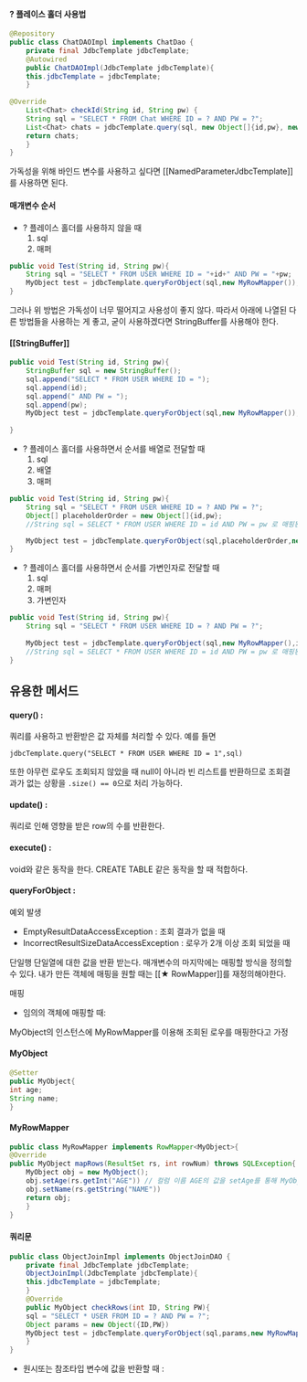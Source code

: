 #### ? 플레이스 홀더 사용법
```java
@Repository
public class ChatDAOImpl implements ChatDao {
	private final JdbcTemplate jdbcTemplate;
	@Autowired
	public ChatDAOImpl(JdbcTemplate jdbcTemplate){
	this.jdbcTemplate = jdbcTemplate;
	}
	
@Override
	List<Chat> checkId(String id, String pw) {
	String sql = "SELECT * FROM Chat WHERE ID = ? AND PW = ?";
	List<Chat> chats = jdbcTemplate.query(sql, new Object[]{id,pw}, new ChatRowMapper());
	return chats;
	}
}
```

가독성을 위해 바인드 변수를 사용하고 싶다면 [[NamedParameterJdbcTemplate]]를 사용하면 된다.

#### 매개변수 순서

*  ? 플레이스 홀더를 사용하지 않을 때
	1. sql
	2. 매퍼

```java
public void Test(String id, String pw){
	String sql = "SELECT * FROM USER WHERE ID = "+id+" AND PW = "+pw;
	MyObject test = jdbcTemplate.queryForObject(sql,new MyRowMapper());
}
```
 그러나 위 방법은 가독성이 너무 떨어지고 사용성이 좋지 않다. 따라서 아래에 나열된 다른 방법들을 사용하는 게 좋고, 굳이 사용하겠다면 StringBuffer를 사용해야 한다.

#### [[StringBuffer]]

```java
public void Test(String id, String pw){
	StringBuffer sql = new StringBuffer();
	sql.append("SELECT * FROM USER WHERE ID = ");
	sql.append(id);
	sql.append(" AND PW = ");
	sql.append(pw);
	MyObject test = jdbcTemplate.queryForObject(sql,new MyRowMapper());
	
}
```


* ? 플레이스 홀더를 사용하면서 순서를 배열로 전달할 때
	1. sql
	2. 배열
	3. 매퍼

```java
public void Test(String id, String pw){
	String sql = "SELECT * FROM USER WHERE ID = ? AND PW = ?";
	Object[] placeholderOrder = new Object[]{id,pw};
	//String sql = SELECT * FROM USER WHERE ID = id AND PW = pw 로 매핑된다

	MyObject test = jdbcTemplate.queryForObject(sql,placeholderOrder,new MyRowMapper());
}
```

* ? 플레이스 홀더를 사용하면서 순서를 가변인자로 전달할 때
	1. sql
	2. 매퍼
	3. 가변인자

```java
public void Test(String id, String pw){
	String sql = "SELECT * FROM USER WHERE ID = ? AND PW = ?";
	
	MyObject test = jdbcTemplate.queryForObject(sql,new MyRowMapper(),id,pw);
	//String sql = SELECT * FROM USER WHERE ID = id AND PW = pw 로 매핑된다
}
```

## 유용한 메서드

#### query() : 
쿼리를 사용하고 반환받은 값 자체를 처리할 수 있다.
예를 들면
```
jdbcTemplate.query("SELECT * FROM USER WHERE ID = 1",sql)
```
또한 아무런 로우도 조회되지 않았을 때 null이 아니라 빈 리스트를 반환하므로 조회결과가 없는 상황을 `.size() == 0`으로 처리 가능하다.
#### update() :
쿼리로 인해 영향을 받은 row의 수를 반환한다.
#### execute() :
void와 같은 동작을 한다.
CREATE TABLE 같은 동작을 할 때 적합하다.

#### queryForObject :

예외 발생
* EmptyResultDataAccessException : 조회 결과가 없을 때
* IncorrectResultSizeDataAccessException : 로우가 2개 이상 조회 되었을 때

단일행 단일열에 대한 값을 반환 받는다.
매개변수의 마지막에는 매핑할 방식을 정의할 수 있다.
내가 만든 객체에 매핑을 원할 때는 [[★ RowMapper]]를 재정의해야한다.

매핑

* 임의의 객체에 매핑할 때:

MyObject의 인스턴스에 MyRowMapper를 이용해 조회된 로우를 매핑한다고 가정

#### MyObject
```java
@Setter
public MyObject{
int age;
String name;
}
```
#### MyRowMapper
```java
public class MyRowMapper implements RowMapper<MyObject>{
@Override
public MyObject mapRows(ResultSet rs, int rowNum) throws SQLException{
	MyObject obj = new MyObject();
	obj.setAge(rs.getInt("AGE")) // 컬럼 이름 AGE의 값을 setAge를 통해 MyObject에 할당
	obj.setName(rs.getString("NAME"))
	return obj;
	}
}
```
#### 쿼리문

```java
public class ObjectJoinImpl implements ObjectJoinDAO {
	private final JdbcTemplate jdbcTemplate;
	ObjectJoinImpl(JdbcTemplate jdbcTemplate){
	this.jdbcTemplate = jdbcTemplate;
	}
	@Override
	public MyObject checkRows(int ID, String PW){
	sql = "SELECT * USER FROM ID = ? AND PW = ?";
	Object params = new Object({ID,PW})
	MyObject test = jdbcTemplate.queryForObject(sql,params,new MyRowMapper());
	}
}
```


* 원시또는 참조타입 변수에 값을 반환할 때 :